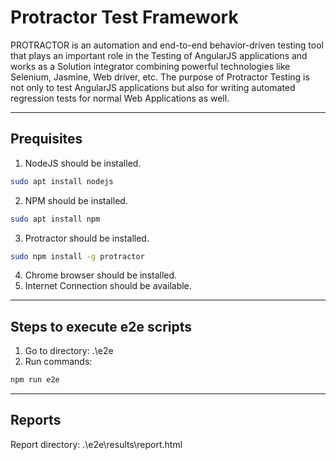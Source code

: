 # Protractor Test Framework
PROTRACTOR is an automation and end-to-end behavior-driven testing tool that plays an important role in the Testing of AngularJS applications and works as a Solution integrator combining powerful technologies like Selenium, Jasmine, Web driver, etc. The purpose of Protractor Testing is not only to test AngularJS applications but also for writing automated regression tests for normal Web Applications as well.

------------------------------------
Prequisites
------------------------------------

1. NodeJS should be installed.
```bash
sudo apt install nodejs
```
2. NPM should be installed.
```bash
sudo apt install npm
```
3. Protractor should be installed.
```bash
sudo npm install -g protractor
```
4. Chrome browser should be installed.
5. Internet Connection should be available.

------------------------------------
Steps to execute e2e scripts
------------------------------------

1. Go to directory: .\e2e <br>
2. Run commands: <br>
```bash
npm run e2e
```

------------------------------------
Reports
------------------------------------

Report directory: .\e2e\results\report.html
